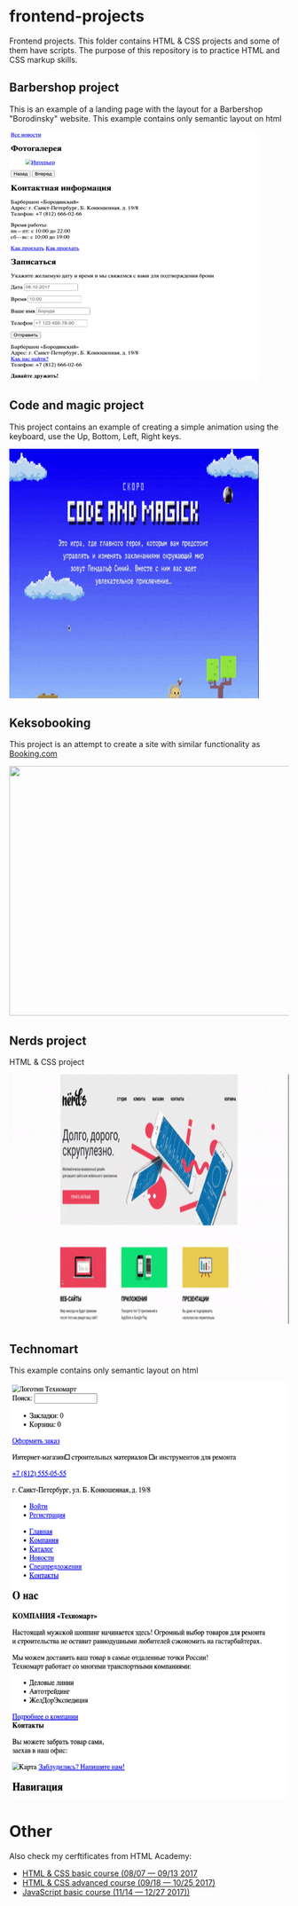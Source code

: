 # frontend-projects
Frontend projects. This folder contains HTML & CSS projects and some of them have scripts. The purpose of this repository is to practice HTML and CSS markup skills.

## Barbershop project
This is an example of a landing page with the layout for a  Barbershop "Borodinsky" website. This example contains only semantic layout on html

<img src="https://github.com/vsushko/frontend-projects/blob/main/img/barbershop1.png" width="450" height="450">

## Code and magic project
This project contains an example of creating a simple animation using the keyboard, use the Up, Bottom, Left, Right keys.

<img src="https://github.com/vsushko/frontend-projects/blob/main/img/code-and-magic.gif" width="450" height="450">

## Keksobooking
This project is an attempt to create a site with similar functionality as [Booking.com](https://booking.com)

<img src="https://github.com/vsushko/frontend-projects/blob/main/img/keksobooking.gif" width="650" height="450">

## Nerds project
HTML & CSS project 

<img src="https://github.com/vsushko/frontend-projects/blob/main/img/nerds.gif" width="750" height="450">

## Technomart
This example contains only semantic layout on html

<img src="https://github.com/vsushko/frontend-projects/blob/main/img/technomart.png" width="550" height="750">

# Other
Also check my cerftificates from HTML Academy:

- [HTML & CSS basic course (08/07 — 09/13 2017](https://assets.htmlacademy.ru/certificates/intensive/43/465123.pdf)
- [HTML & CSS advanced course (09/18 — 10/25 2017)](https://assets.htmlacademy.ru/certificates/intensive/47/465123.pdf)
- [JavaScript basic course (11/14 — 12/27 2017))](https://assets.htmlacademy.ru/certificates/intensive/55/465123.pdf)

